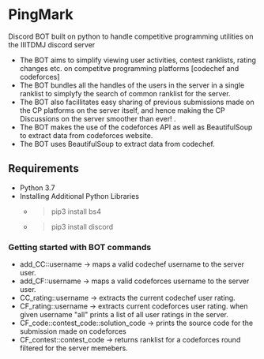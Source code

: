# PingMark
Discord BOT built on python to handle competitive programming utilities on the IIITDMJ discord server 
- The BOT aims to simplify viewing user activities, contest ranklists, rating changes etc. on competitve programming platforms [codechef and codeforces]
- The BOT bundles all the handles of the users in the server in a single ranklist to simplyfy the search of common ranklist for the server.
- The BOT also facillitates easy sharing of previous submissions made on the CP platforms on the server itself, and hence making the CP Discussions on the server smoother than ever! .
- The BOT makes the use of the codeforces API as well as BeautifulSoup to extract data from codeforces website.
- The BOT uses BeautifulSoup to extract data from codechef.

## Requirements

- Python 3.7
- Installing Additional Python Libraries
	-	> pip3 install bs4
	-	> pip3 install discord

### Getting started with BOT commands
 - add_CC::username -> maps a valid codechef username to the server user.
 - add_CF::username -> maps a valid codeforces username to the server user.
 - CC_rating::username -> extracts the current codechef user rating.
 - CF_rating::username -> extracts current codeforces user rating. when given username "all" prints a list of all user ratings in the server.
 - CF_code::contest_code::solution_code -> prints the source code for the submission made on codeforces
 - CF_contest::contest_code -> returns ranklist for a codeforces round filtered for the server memebers.





